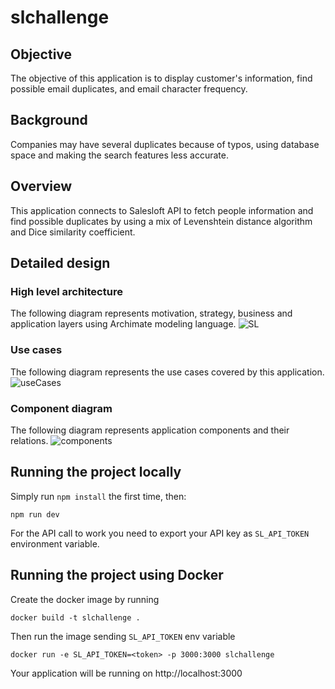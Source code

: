 # slchallenge

## Objective
The objective of this application is to display customer's information, find possible email duplicates, and email character frequency.

## Background 
Companies may have several duplicates because of typos, using database space and making the search features less accurate.

## Overview
This application connects to Salesloft API to fetch people information and find possible duplicates by using a mix of Levenshtein distance algorithm and Dice similarity coefficient.

## Detailed design
### High level architecture
The following diagram represents motivation, strategy, business and application layers using Archimate modeling language.
![SL](https://user-images.githubusercontent.com/16652547/59323874-30a1a000-8ca2-11e9-8d5f-547f239cc49d.jpg)

### Use cases
The following diagram represents the use cases covered by this application.
![useCases](https://user-images.githubusercontent.com/16652547/59323918-5cbd2100-8ca2-11e9-9b9c-1bc0e7816662.png)

### Component diagram
The following diagram represents application components and their relations.
![components](https://user-images.githubusercontent.com/16652547/59323978-9e4dcc00-8ca2-11e9-87c5-49dabd783191.png)

## Running the project locally

Simply run `npm install` the first time, then:

```
npm run dev
```

For the API call to work you need to export your API key as `SL_API_TOKEN` environment variable.

## Running the project using Docker

Create the docker image by running

```
docker build -t slchallenge .
```

Then run the image sending `SL_API_TOKEN` env variable
```
docker run -e SL_API_TOKEN=<token> -p 3000:3000 slchallenge
```
Your application will be running on http://localhost:3000